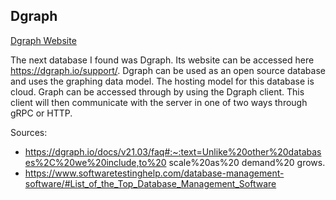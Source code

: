 ## Dgraph
[Dgraph Website](https://dgraph.io/support/ )

The next database I found was Dgraph. 
Its website can be accessed here https://dgraph.io/support/. 
Dgraph can be used as an open source database and uses the graphing data model. 
The hosting model for this database is cloud. Graph can be accessed through by using the Dgraph client. 
This client will then communicate with the server in one of two ways through gRPC or HTTP.

Sources:
* https://dgraph.io/docs/v21.03/faq#:~:text=Unlike%20other%20databases%2C%20we%20include,to%20 scale%20as%20 demand%20 grows. 
* https://www.softwaretestinghelp.com/database-management-software/#List_of_the_Top_Database_Management_Software
